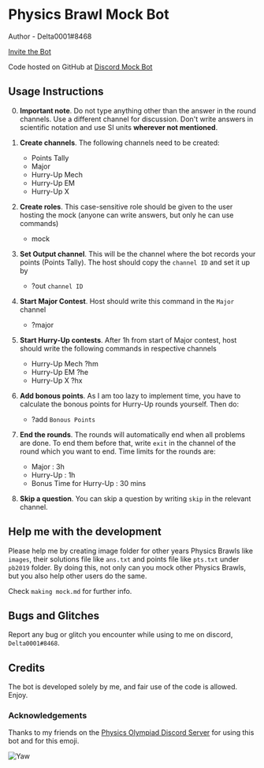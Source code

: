 # Physics Brawl Mock Bot

Author - Delta0001#8468

[Invite the Bot](https://discord.com/api/oauth2/authorize?client_id=753144721915772940&permissions=8&scope=bot)

Code hosted on GitHub at [Discord Mock Bot](https://github.com/SuperSat001/Discord-Mock-Bot)

## Usage Instructions

0. **Important note**. Do not type anything other than the answer in the round channels. Use a different channel for discussion. Don't write answers in scientific notation and use SI units **wherever not mentioned**.

1. **Create channels**. The following channels need to be created:
	- Points Tally
	- Major
	- Hurry-Up Mech
	- Hurry-Up EM
	- Hurry-Up X
 
2. **Create roles**. This case-sensitive role should be given to the user hosting the mock (anyone can write answers, but only he can use commands)
	- mock

3. **Set Output channel**. This will be the channel where the bot records your points (Points Tally). The host should copy the `channel ID` and set it up by
	- ?out `channel ID`

4. **Start Major Contest**. Host should write this command in the `Major` channel
	- ?major

5. **Start Hurry-Up contests**. After 1h from start of Major contest, host should write the following commands in respective channels
	- Hurry-Up Mech ?hm
	- Hurry-Up EM ?he
	- Hurry-Up X ?hx

6. **Add bonous points**. As I am too lazy to implement time, you have to calculate the bonous points for Hurry-Up rounds yourself. Then do:
	- ?add `Bonous Points`

7. **End the rounds**. The rounds will automatically end when all problems are done. To end them before that, write `exit` in the channel of the round which you want to end.
Time limits for the rounds are:
	- Major : 3h
	- Hurry-Up : 1h
	- Bonus Time for Hurry-Up : 30 mins

8. **Skip a question**. You can skip a question by writing `skip` in the relevant channel.

## Help me with the development
Please help me by creating image folder for other years Physics Brawls like `images`, their solutions file like `ans.txt` and points file like `pts.txt` under `pb2019` folder. By doing this, not only can you mock other Physics Brawls, but you also help other users do the same.

Check `making mock.md` for further info.

## Bugs and Glitches
Report any bug or glitch you encounter while using to me on discord, `Delta0001#8468`.

## Credits
The bot is developed solely by me, and fair use of the code is allowed. Enjoy.

### Acknowledgements
Thanks to my friends on the [Physics Olympiad Discord Server](https://discord.gg/wyGAa49) for using this bot and for this emoji.


![Yaw](https://i.imgur.com/ww1snsg.png)

